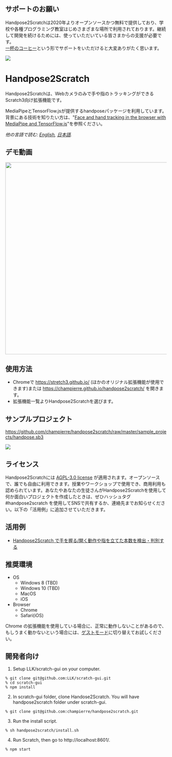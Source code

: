 ## サポートのお願い

Handpose2Scratchは2020年よりオープンソースかつ無料で提供しており、学校や各種プログラミング教室はじめさまざまな場所で利用されております。継続して開発を続けるためには、使っていただいている皆さまからの支援が必要です。<br />
[一杯のコーヒー](https://www.buymeacoffee.com/champierre)という形でサポートをいただけると大変ありがたく思います。

<a href="https://www.buymeacoffee.com/champierre"><img src="https://user-images.githubusercontent.com/10215/215533679-bb41b1a2-ba42-4eb6-9f9a-6d0bd67f3aaa.png"></a>

# Handpose2Scratch

Handpose2Scratchは、Webカメラのみで手や指のトラッキングができるScratch3向け拡張機能です。

MediaPipeとTensorFlow.jsが提供するhandposeパッケージを利用しています。背景にある技術を知りたい方は、"[Face and hand tracking in the browser with MediaPipe and TensorFlow.js](https://blog.tensorflow.org/2020/03/face-and-hand-tracking-in-browser-with-mediapipe-and-tensorflowjs.html)"を参照ください。

*他の言語で読む: [English](README.en.md), [日本語](README.md).*

## デモ動画

  <img src="images/handpose.gif" width="600" />

## 使用方法

- Chromeで https://stretch3.github.io/ (ほかのオリジナル拡張機能が使用できます)または https://champierre.github.io/handpose2scratch/ を開きます。
- 拡張機能一覧よりHandpose2Scratchを選びます。

## サンプルプロジェクト

https://github.com/champierre/handpose2scratch/raw/master/sample_projects/handpose.sb3

<img src="images/ja/sample_project.png" />

## ライセンス

Handpose2Scratchには [AGPL-3.0 license](./LICENSE) が適用されます。オープンソースで、誰でも自由に利用できます。授業やワークショップで使用でき、商用利用も認められています。あなたやあなたの生徒さんがHandpose2Scratchを使用して何か面白いプロジェクトを作成したときは、ぜひハッシュタグ #handpose2scratch を使用してSNSで共有するか、連絡先までお知らせください。以下の「活用例」に追加させていただきます。

## 活用例

- [Handpose2Scratch で手を握る/開く動作や指を立てた本数を検出・判別する](https://www.youtube.com/watch?v=jxgwA770qOQ)

## 推奨環境

- OS
  - Windows 8 (TBD)
  - Windows 10 (TBD)
  - MacOS
  - iOS
- Browser
  - Chrome
  - Safari(iOS)

Chrome の拡張機能を使用している場合に、正常に動作しないことがあるので、もしうまく動かないという場合には、[ゲストモード](https://support.google.com/chrome/answer/6130773?hl=ja)に切り替えてお試しください。

## 開発者向け

1. Setup LLK/scratch-gui on your computer.

  ```
  % git clone git@github.com:LLK/scratch-gui.git
  % cd scratch-gui
  % npm install
  ```

2. In scratch-gui folder, clone Handose2Scratch. You will have handpose2scratch folder under scratch-gui.

  ```
  % git clone git@github.com:champierre/handpose2scratch.git
  ```

3. Run the install script.

  ```
  % sh handpose2scratch/install.sh
  ```

4. Run Scratch, then go to http://localhost:8601/.

  ```
  % npm start
  ```
